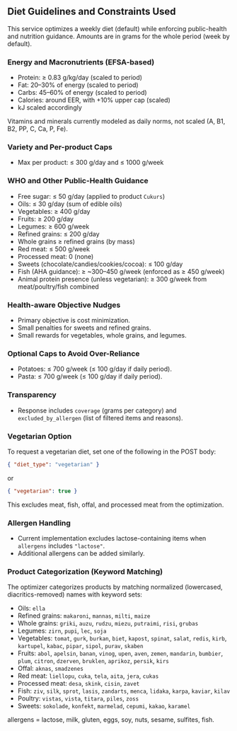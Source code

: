 ## Diet Guidelines and Constraints Used

This service optimizes a weekly diet (default) while enforcing public-health and nutrition guidance. Amounts are in grams for the whole period (week by default).

### Energy and Macronutrients (EFSA-based)
- Protein: ≥ 0.83 g/kg/day (scaled to period)
- Fat: 20–30% of energy (scaled to period)
- Carbs: 45–60% of energy (scaled to period)
- Calories: around EER, with +10% upper cap (scaled)
- kJ scaled accordingly

Vitamins and minerals currently modeled as daily norms, not scaled (A, B1, B2, PP, C, Ca, P, Fe).

### Variety and Per-product Caps
- Max per product: ≤ 300 g/day and ≤ 1000 g/week

### WHO and Other Public-Health Guidance
- Free sugar: ≤ 50 g/day (applied to product `Cukurs`)
- Oils: ≤ 30 g/day (sum of edible oils)
- Vegetables: ≥ 400 g/day
- Fruits: ≥ 200 g/day
- Legumes: ≥ 600 g/week
- Refined grains: ≤ 200 g/day
- Whole grains ≥ refined grains (by mass)
- Red meat: ≤ 500 g/week
- Processed meat: 0 (none)
- Sweets (chocolate/candies/cookies/cocoa): ≤ 100 g/day
- Fish (AHA guidance): ≥ ~300–450 g/week (enforced as ≥ 450 g/week)
- Animal protein presence (unless vegetarian): ≥ 300 g/week from meat/poultry/fish combined

### Health-aware Objective Nudges
- Primary objective is cost minimization.
- Small penalties for sweets and refined grains.
- Small rewards for vegetables, whole grains, and legumes.

### Optional Caps to Avoid Over-Reliance
- Potatoes: ≤ 700 g/week (≤ 100 g/day if daily period).
- Pasta: ≤ 700 g/week (≤ 100 g/day if daily period).

### Transparency
- Response includes `coverage` (grams per category) and `excluded_by_allergen` (list of filtered items and reasons).

### Vegetarian Option
To request a vegetarian diet, set one of the following in the POST body:
```json
{ "diet_type": "vegetarian" }
```
or
```json
{ "vegetarian": true }
```
This excludes meat, fish, offal, and processed meat from the optimization.

### Allergen Handling
- Current implementation excludes lactose-containing items when `allergens` includes `"lactose"`.
- Additional allergens can be added similarly.

### Product Categorization (Keyword Matching)
The optimizer categorizes products by matching normalized (lowercased, diacritics-removed) names with keyword sets:
- Oils: `ella`
- Refined grains: `makaroni`, `mannas`, `milti`, `maize`
- Whole grains: `griki`, `auzu`, `rudzu`, `miezu`, `putraimi`, `risi`, `grubas`
- Legumes: `zirn`, `pupi`, `lec`, `soja`
- Vegetables: `tomat`, `gurk`, `burkan`, `biet`, `kapost`, `spinat`, `salat`, `redis`, `kirb`, `kartupel`, `kabac`, `pipar`, `sipol`, `purav`, `skaben`
- Fruits: `abol`, `apelsin`, `banan`, `vinog`, `upen`, `aven`, `zemen`, `mandarin`, `bumbier`, `plum`, `citron`, `dzerven`, `bruklen`, `aprikoz`, `persik`, `kirs`
- Offal: `aknas`, `smadzenes`
- Red meat: `liellopu`, `cuka`, `tela`, `aita`, `jera`, `cukas`
- Processed meat: `desa`, `skink`, `cisin`, `zavet`
- Fish: `ziv`, `silk`, `sprot`, `lasis`, `zandarts`, `menca`, `lidaka`, `karpa`, `kaviar`, `kilav`
- Poultry: `vistas`, `vista`, `titara`, `piles`, `zoss`
- Sweets: `sokolade`, `konfekt`, `marmelad`, `cepumi`, `kakao`, `karamel`

allergens = lactose, milk, gluten, eggs, soy, nuts, sesame, sulfites, fish.


